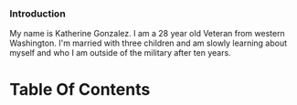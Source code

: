 ### Introduction 

My name is Katherine Gonzalez. I am a 28 year old Veteran from western Washington. I'm married with three children and am slowly learning about myself and who I am outside of the military after ten years. 

# Table Of Contents
[]()
[]()
[]()
[]()

